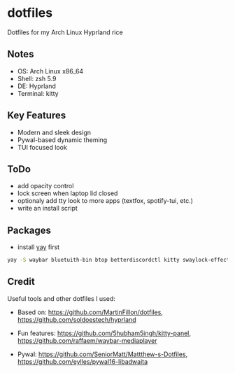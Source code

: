 # dotfiles

Dotfiles for my Arch Linux Hyprland rice

## Notes

- OS: Arch Linux x86_64
- Shell: zsh 5.9
- DE: Hyprland
- Terminal: kitty

## Key Features

- Modern and sleek design
- Pywal-based dynamic theming
- TUI focused look

## ToDo

- add opacity control
- lock screen when laptop lid closed
- optionaly add tty look to more apps (textfox, spotify-tui, etc.)
- write an install script

## Packages

- install [yay](https://github.com/Jguer/yay?tab=readme-ov-file#installation) first

```bash
yay -S waybar bluetuith-bin btop betterdiscordctl kitty swaylock-effects spicetify hyprpaper wofi dunst catppuccin-gtk-theme-mocha cliphist firefox discord spotify obsidian vscodium-bin thunar pamixer playerctl brightnessctl hyprshot zsh pipewire pipewire-pulse pipewire-audio libreoffice-extension-texmaths libreoffice-fresh noto-fonts noto-fonts-cjk noto-fonts-emoji kvantummanager qt5-wayland qt6-wayland swayidle batsignal adw-gtk-theme gradience python-pywal16 waypaper superfile wiremix
```

## Credit

Useful tools and other dotfiles I used:

- Based on: https://github.com/MartinFillon/dotfiles, https://github.com/soldoestech/hyprland

- Fun features: https://github.com/5hubham5ingh/kitty-panel, https://github.com/raffaem/waybar-mediaplayer

- Pywal: https://github.com/SeniorMatt/Mattthew-s-Dotfiles, https://github.com/eylles/pywal16-libadwaita
